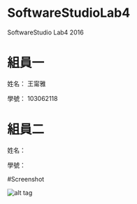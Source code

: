 # SoftwareStudioLab4
SoftwareStudio Lab4 2016

# 組員一

姓名：	王甯雅
	
學號：	103062118

# 組員二

姓名：

學號：

#Screenshot

![alt tag](/csc.png)